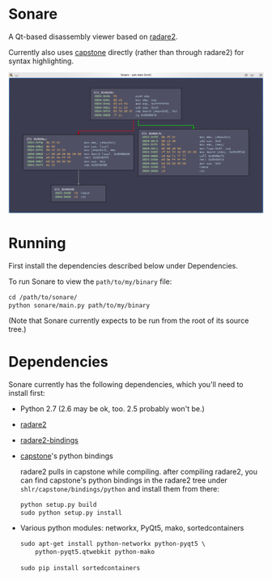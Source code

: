 Sonare
======

A Qt-based disassembly viewer based on
[radare2](https://github.com/radare/radare2/).

Currently also uses [capstone](https://github.com/aquynh/capstone)
directly (rather than through radare2) for syntax highlighting.

![a screenshot](/doc/screenshot-test.png?raw=true)


# Running

First install the dependencies described below under Dependencies.

To run Sonare to view the `path/to/my/binary` file:

    cd /path/to/sonare/
    python sonare/main.py path/to/my/binary

(Note that Sonare currently expects to be run from the root of its source
tree.)


# Dependencies

Sonare currently has the following dependencies, which you'll need to
install first:

* Python 2.7 (2.6 may be ok, too. 2.5 probably won't be.)

* [radare2](https://github.com/radare/radare2)

* [radare2-bindings](https://github.com/radare/radare2-bindings)

* [capstone](https://github.com/aquynh/capstone)'s python bindings

  radare2 pulls in capstone while compiling. after compiling
  radare2, you can find capstone's python bindings in the radare2
  tree under `shlr/capstone/bindings/python` and install them from
  there:

  ```
  python setup.py build
  sudo python setup.py install
  ```

* Various python modules: networkx, PyQt5, mako, sortedcontainers

  ```
  sudo apt-get install python-networkx python-pyqt5 \
      python-pyqt5.qtwebkit python-mako

  sudo pip install sortedcontainers
  ```
